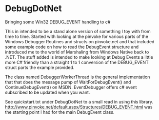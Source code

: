 # DebugDotNet
Bringing some Win32 DEBUG_EVENT handling to c#


This in intended to be a stand alone version of something I toy with from time to time.  Started with looking at the pinvoke for various parts of the Windows Debugger Routines and structs on pinvoke.net and that included some example code on how to read the DebugEvent structure and introduced me to the world of Marshaling from Windows Native back to .NET.  The stuff added is intended to make looking at Debug Events a little more C# friendly than a straight 1 to 1 conversion of the DEBUG_EVENT struct parts the example provided. 


The class named DebuggerWorkerThread is the general implementation that that does the message pump of WaitForDebugEvent() and ContinueDebugEvent() on MSDN. EventDebugger offers c# event subscribed to be updated when you want. 


See quickstart.txt under DebugDotNet to a small read in using this library.
http://www.pinvoke.net/default.aspx/Structures/DEBUG_EVENT.html was the starting point I had for the main DebugEvent class.



